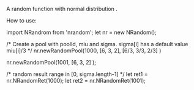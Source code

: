 A random function with normal distribution .

How to use:

import NRandrom from 'nrandom';
let nr = new NRandom();

/*
Create a pool with poolId, miu and sigma.
sigma[i] has a default value miu[i]/3
*/
nr.newRandomPool(1000, 
  [6, 3, 2],
  [6/3, 3/3, 2/3]
)

nr.newRandomPool(1001, 
  [6, 3, 2]
);

/*
random result range in [0, sigma.length-1]
*/
let ret1 = nr.NRandomRet(1000);
let ret2 = nr.NRandomRet(1001);

